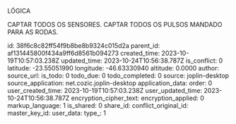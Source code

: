 LÓGICA

CAPTAR TODOS OS SENSORES.
CAPTAR TODOS OS PULSOS MANDADO PARA AS RODAS.

id: 38f6c8c82ff54f9b8be8b9324c015d2a
parent_id: af131445800f434a9ff6d8561b094273
created_time: 2023-10-19T10:57:03.238Z
updated_time: 2023-10-24T10:56:38.787Z
is_conflict: 0
latitude: -23.55051990
longitude: -46.63330940
altitude: 0.0000
author: 
source_url: 
is_todo: 0
todo_due: 0
todo_completed: 0
source: joplin-desktop
source_application: net.cozic.joplin-desktop
application_data: 
order: 0
user_created_time: 2023-10-19T10:57:03.238Z
user_updated_time: 2023-10-24T10:56:38.787Z
encryption_cipher_text: 
encryption_applied: 0
markup_language: 1
is_shared: 0
share_id: 
conflict_original_id: 
master_key_id: 
user_data: 
type_: 1